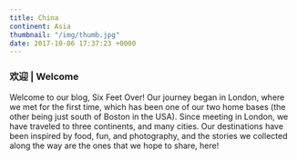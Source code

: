 ```yaml
---
title: China
continent: Asia
thumbnail: "/img/thumb.jpg"
date: 2017-10-06 17:37:23 +0000
---
```


### 欢迎 | Welcome

Welcome to our blog, Six Feet Over! Our journey began in London, where we met for the first time, which has been one of our two home bases (the other being just south of Boston in the USA). Since meeting in London, we have traveled to three continents, and many cities. Our destinations have been inspired by food, fun, and photography, and the stories we collected along the way are the ones that we hope to share, here!